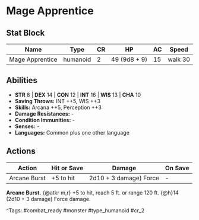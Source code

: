 # Mage Apprentice

## Stat Block

| Name | Type | CR | HP | AC | Speed |
|------|------|----|----|----|-------|
| Mage Apprentice | humanoid | 2 | 49 (9d8 + 9) | 15 | walk 30 |

## Abilities

- **STR** 8 | **DEX** 14 | **CON** 12 | **INT** 16 | **WIS** 13 | **CHA** 10
- **Saving Throws:** INT ++5, WIS ++3  
- **Skills:** Arcana ++5, Perception ++3  
- **Damage Resistances:** -  
- **Condition Immunities:** -  
- **Senses:** -  
- **Languages:** Common plus one other language


## Actions

| Action | Hit or Save | Damage | On Save |
|--------|--------------|--------|----------|
| Arcane Burst | +5 to hit | 2d10 + 3 damage) Force | - |

**Arcane Burst.** {@atkr m,r} +5 to hit, reach 5 ft. or range 120 ft. {@h}14 (2d10 + 3 damage) Force damage.


^Tags: #combat_ready #monster #type_humanoid #cr_2